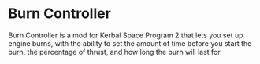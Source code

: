 # Burn Controller
Burn Controller is a mod for Kerbal Space Program 2 that lets you set up engine burns, with the ability to set the amount of time before you start the burn, the percentage of thrust, and how long the burn will last for.
